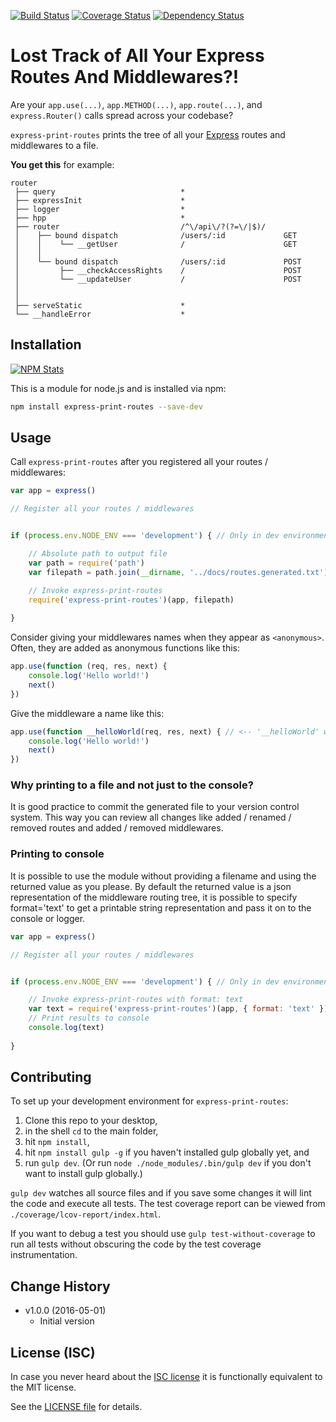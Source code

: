[![Build Status](https://img.shields.io/travis/analog-nico/express-print-routes/master.svg?style=flat-square)](https://travis-ci.org/analog-nico/express-print-routes)
[![Coverage Status](https://img.shields.io/coveralls/analog-nico/express-print-routes.svg?style=flat-square)](https://coveralls.io/r/analog-nico/express-print-routes)
[![Dependency Status](https://img.shields.io/david/analog-nico/express-print-routes.svg?style=flat-square)](https://david-dm.org/analog-nico/express-print-routes)

# Lost Track of All Your Express Routes And Middlewares?!

Are your `app.use(...)`, `app.METHOD(...)`, `app.route(...)`, and `express.Router()` calls spread across your codebase?

`express-print-routes` prints the tree of all your [Express](http://expressjs.com) routes and middlewares to a file.

**You get this** for example:

```
router                                                                                                         
 ├── query                            *                                                           
 ├── expressInit                      *                                                           
 ├── logger                           *                                                           
 ├── hpp                              *                                                           
 ├── router                           /^\/api\/?(?=\/|$)/                                         
 │    ├── bound dispatch              /users/:id             GET
 │    │    └── __getUser              /                      GET
 │    │   
 │    └── bound dispatch              /users/:id             POST
 │         ├── __checkAccessRights    /                      POST
 │         └── __updateUser           /                      POST
 │        
 │   
 ├── serveStatic                      *                                                           
 └── __handleError                    *                                                           
```

## Installation

[![NPM Stats](https://nodei.co/npm/express-print-routes.png?downloads=true)](https://npmjs.org/package/express-print-routes)

This is a module for node.js and is installed via npm:

``` bash
npm install express-print-routes --save-dev
```

## Usage

Call `express-print-routes` after you registered all your routes / middlewares:

``` js
var app = express()

// Register all your routes / middlewares


if (process.env.NODE_ENV === 'development') { // Only in dev environment

    // Absolute path to output file
    var path = require('path')
    var filepath = path.join(__dirname, '../docs/routes.generated.txt')

    // Invoke express-print-routes
    require('express-print-routes')(app, filepath)
    
}
```

Consider giving your middlewares names when they appear as `<anonymous>`. Often, they are added as anonymous functions like this:

``` js
app.use(function (req, res, next) {
    console.log('Hello world!')
    next()
})
```

Give the middleware a name like this:

``` js
app.use(function __helloWorld(req, res, next) { // <-- '__helloWorld' will be printed now 
    console.log('Hello world!')
    next()
})
```


### Why printing to a file and not just to the console?

It is good practice to commit the generated file to your version control system. This way you can review all changes like added / renamed / removed routes and added / removed middlewares.

### Printing to console

It is possible to use the module without providing a filename and using the returned value as you please. By default the returned value is a json representation of the middleware routing tree, it is possible to specify format='text' to get a printable string representation and pass it on to the console or logger.

``` js
var app = express()

// Register all your routes / middlewares


if (process.env.NODE_ENV === 'development') { // Only in dev environment

    // Invoke express-print-routes with format: text
    var text = require('express-print-routes')(app, { format: 'text' })
    // Print results to console
    console.log(text)
    
}
```

## Contributing

To set up your development environment for `express-print-routes`:

1. Clone this repo to your desktop,
2. in the shell `cd` to the main folder,
3. hit `npm install`,
4. hit `npm install gulp -g` if you haven't installed gulp globally yet, and
5. run `gulp dev`. (Or run `node ./node_modules/.bin/gulp dev` if you don't want to install gulp globally.)

`gulp dev` watches all source files and if you save some changes it will lint the code and execute all tests. The test coverage report can be viewed from `./coverage/lcov-report/index.html`.

If you want to debug a test you should use `gulp test-without-coverage` to run all tests without obscuring the code by the test coverage instrumentation.

## Change History

- v1.0.0 (2016-05-01)
    - Initial version

## License (ISC)

In case you never heard about the [ISC license](http://en.wikipedia.org/wiki/ISC_license) it is functionally equivalent to the MIT license.

See the [LICENSE file](LICENSE) for details.
